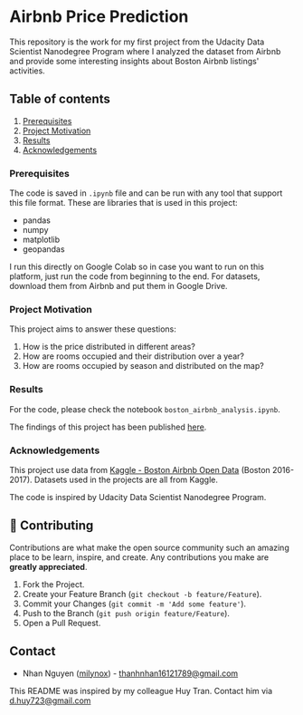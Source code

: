 # Airbnb Price Prediction

This repository is the work for my first project from the Udacity Data Scientist Nanodegree Program where I analyzed the dataset from Airbnb and provide some interesting insights about Boston Airbnb listings' activities.

## Table of contents

1. [Prerequisites](#prerequisites)
2. [Project Motivation](#motivation)
3. [Results](#results)
4. [Acknowledgements](#acknowledgements)

### Prerequisites <a name="prerequisites"></a>

The code is saved in `.ipynb` file and can be run with any tool that support this file format.
These are libraries that is used in this project:

- pandas
- numpy
- matplotlib
- geopandas

I run this directly on Google Colab so in case you want to run on this platform, just run the code from beginning to the end. For datasets, download them from Airbnb and put them in Google Drive.
### Project Motivation <a name="motivation"></a>

This project aims to answer these questions:

1. How is the price distributed in different areas? 
2. How are rooms occupied and their distribution over a year?
3. How are rooms occupied by season and distributed on the map?

### Results <a name="results"></a>

For the code, please check the notebook `boston_airbnb_analysis.ipynb`.

The findings of this project has been published [here](https://thienandnhan1.wordpress.com/2022/09/03/leverage-boston-airbnb-datasets-to-make-better-decisions-on-renting-in-boston-ma/).

### Acknowledgements <a name="acknowledgements"></a>

This project use data from [Kaggle - Boston Airbnb Open Data](https://www.kaggle.com/datasets/airbnb/boston) (Boston 2016-2017). Datasets used in the projects are all from Kaggle.

The code is inspired by Udacity Data Scientist Nanodegree Program.

## :hammer: Contributing

Contributions are what make the open source community such an amazing place to be learn, inspire, and create. Any contributions you make are **greatly appreciated**.

1. Fork the Project.
2. Create your Feature Branch (`git checkout -b feature/Feature`).
3. Commit your Changes (`git commit -m 'Add some feature'`).
4. Push to the Branch (`git push origin feature/Feature`).
5. Open a Pull Request.

## Contact

- Nhan Nguyen ([milynox](https://github.com/milynox)) - thanhnhan16121789@gmail.com

This README was inspired by my colleague Huy Tran. Contact him via d.huy723@gmail.com